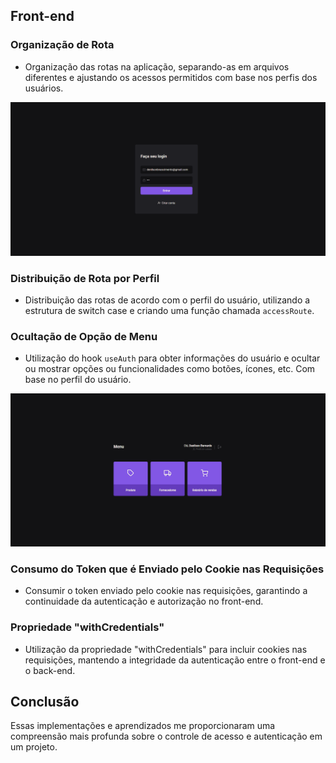 ## Front-end

### Organização de Rota
- Organização das rotas na aplicação, separando-as em arquivos diferentes e ajustando os acessos permitidos com base nos perfis dos usuários.

![preview](./assets/preview.png)

### Distribuição de Rota por Perfil
- Distribuição das rotas de acordo com o perfil do usuário, utilizando a estrutura de switch case e criando uma função chamada `accessRoute`.

### Ocultação de Opção de Menu
- Utilização do hook `useAuth` para obter informações do usuário e ocultar ou mostrar opções ou funcionalidades como botões, ícones, etc. Com base no perfil do usuário.

![preview](./assets/preview02.png)

### Consumo do Token que é Enviado pelo Cookie nas Requisições
- Consumir o token enviado pelo cookie nas requisições, garantindo a continuidade da autenticação e autorização no front-end.

### Propriedade "withCredentials"
- Utilização da propriedade "withCredentials" para incluir cookies nas requisições, mantendo a integridade da autenticação entre o front-end e o back-end.

## Conclusão
Essas implementações e aprendizados me proporcionaram uma compreensão mais profunda sobre o controle de acesso e autenticação em um projeto.